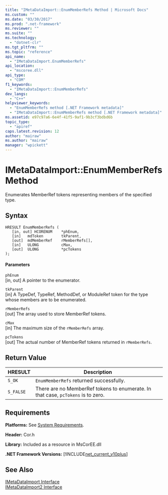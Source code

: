 ```yaml
---
title: "IMetaDataImport::EnumMemberRefs Method | Microsoft Docs"
ms.custom: ""
ms.date: "03/30/2017"
ms.prod: ".net-framework"
ms.reviewer: ""
ms.suite: ""
ms.technology: 
  - "dotnet-clr"
ms.tgt_pltfrm: ""
ms.topic: "reference"
api_name: 
  - "IMetaDataImport.EnumMemberRefs"
api_location: 
  - "mscoree.dll"
api_type: 
  - "COM"
f1_keywords: 
  - "IMetaDataImport::EnumMemberRefs"
dev_langs: 
  - "C++"
helpviewer_keywords: 
  - "EnumMemberRefs method [.NET Framework metadata]"
  - "IMetaDataImport::EnumMemberRefs method [.NET Framework metadata]"
ms.assetid: e97c97a6-6e4f-41f5-9af1-9b3cf3bdbd6b
topic_type: 
  - "apiref"
caps.latest.revision: 12
author: "mairaw"
ms.author: "mairaw"
manager: "wpickett"
---
```

# IMetaDataImport::EnumMemberRefs Method
Enumerates MemberRef tokens representing members of the specified type.  
  
## Syntax  
  
```  
HRESULT EnumMemberRefs (  
   [in, out] HCORENUM    *phEnum,   
   [in]   mdToken        tkParent,   
   [out]  mdMemberRef    rMemberRefs[],   
   [in]   ULONG          cMax,   
   [out]  ULONG          *pcTokens  
);  
```  
  
#### Parameters  
 `phEnum`  
 [in, out] A pointer to the enumerator.  
  
 `tkParent`  
 [in] A TypeDef, TypeRef, MethodDef, or ModuleRef token for the type whose members are to be enumerated.  
  
 `rMemberRefs`  
 [out] The array used to store MemberRef tokens.  
  
 `cMax`  
 [in] The maximum size of the `rMemberRefs` array.  
  
 `pcTokens`  
 [out] The actual number of MemberRef tokens returned in `rMemberRefs`.  
  
## Return Value  
  
|HRESULT|Description|  
|-------------|-----------------|  
|`S_OK`|`EnumMemberRefs` returned successfully.|  
|`S_FALSE`|There are no MemberRef tokens to enumerate. In that case, `pcTokens` is to zero.|  
  
## Requirements  
 **Platforms:** See [System Requirements](../../../../docs/framework/get-started/system-requirements.md).  
  
 **Header:** Cor.h  
  
 **Library:** Included as a resource in MsCorEE.dll  
  
 **.NET Framework Versions:** [!INCLUDE[net_current_v10plus](../../../../includes/net-current-v10plus-md.md)]  
  
## See Also  
 [IMetaDataImport Interface](../../../../docs/framework/unmanaged-api/metadata/imetadataimport-interface.md)   
 [IMetaDataImport2 Interface](../../../../docs/framework/unmanaged-api/metadata/imetadataimport2-interface.md)